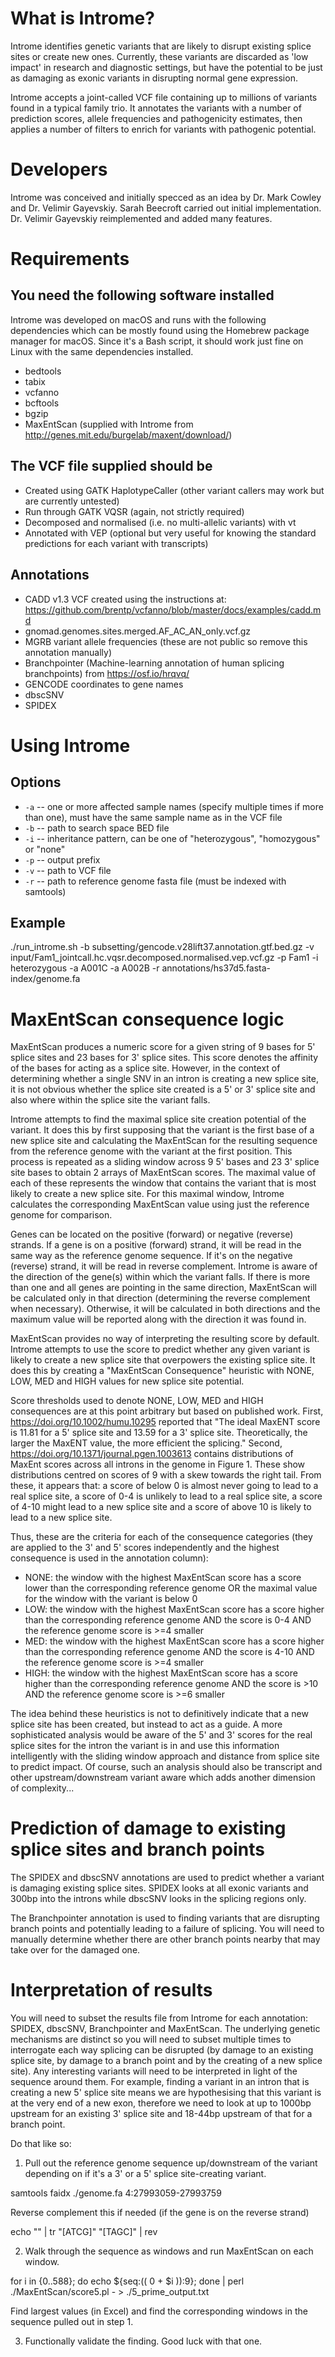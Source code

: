 # What is Introme?

Introme identifies genetic variants that are likely to disrupt existing splice sites or create new ones. Currently, these variants are discarded as 'low impact' in research and diagnostic settings, but have the potential to be just as damaging as exonic variants in disrupting normal gene expression.

Introme accepts a joint-called VCF file containing up to millions of variants found in a typical family trio. It annotates the variants with a number of prediction scores, allele frequencies and pathogenicity estimates, then applies a number of filters to enrich for variants with pathogenic potential.

# Developers

Introme was conceived and initially specced as an idea by Dr. Mark Cowley and Dr. Velimir Gayevskiy. Sarah Beecroft carried out initial implementation. Dr. Velimir Gayevskiy reimplemented and added many features.

# Requirements

## You need the following software installed

Introme was developed on macOS and runs with the following dependencies which can be mostly found using the Homebrew package manager for macOS. Since it's a Bash script, it should work just fine on Linux with the same dependencies installed.

* bedtools
* tabix
* vcfanno
* bcftools
* bgzip
* MaxEntScan (supplied with Introme from http://genes.mit.edu/burgelab/maxent/download/)

## The VCF file supplied should be

* Created using GATK HaplotypeCaller (other variant callers may work but are currently untested)
* Run through GATK VQSR (again, not strictly required)
* Decomposed and normalised (i.e. no multi-allelic variants) with vt
* Annotated with VEP (optional but very useful for knowing the standard predictions for each variant with transcripts)

## Annotations

* CADD v1.3 VCF created using the instructions at: https://github.com/brentp/vcfanno/blob/master/docs/examples/cadd.md
* gnomad.genomes.sites.merged.AF\_AC_AN\_only.vcf.gz
* MGRB variant allele frequencies (these are not public so remove this annotation manually)
* Branchpointer (Machine-learning annotation of human splicing branchpoints) from https://osf.io/hrqvq/
* GENCODE coordinates to gene names
* dbscSNV
* SPIDEX

# Using Introme

## Options

* `-a` -- one or more affected sample names (specify multiple times if more than one), must have the same sample name as in the VCF file
* `-b` -- path to search space BED file
* `-i` -- inheritance pattern, can be one of "heterozygous", "homozygous" or "none"
* `-p` -- output prefix
* `-v` -- path to VCF file
* `-r` -- path to reference genome fasta file (must be indexed with samtools)

## Example

./run\_introme.sh -b subsetting/gencode.v28lift37.annotation.gtf.bed.gz -v input/Fam1_jointcall.hc.vqsr.decomposed.normalised.vep.vcf.gz -p Fam1 -i heterozygous -a A001C -a A002B -r annotations/hs37d5.fasta-index/genome.fa

# MaxEntScan consequence logic

MaxEntScan produces a numeric score for a given string of 9 bases for 5' splice sites and 23 bases for 3' splice sites. This score denotes the affinity of the bases for acting as a splice site. However, in the context of determining whether a single SNV in an intron is creating a new splice site, it is not obvious whether the splice site created is a 5' or 3' splice site and also where within the splice site the variant falls.

Introme attempts to find the maximal splice site creation potential of the variant. It does this by first supposing that the variant is the first base of a new splice site and calculating the MaxEntScan for the resulting sequence from the reference genome with the variant at the first position. This process is repeated as a sliding window across 9 5' bases and 23 3' splice site bases to obtain 2 arrays of MaxEntScan scores. The maximal value of each of these represents the window that contains the variant that is most likely to create a new splice site. For this maximal window, Introme calculates the corresponding MaxEntScan value using just the reference genome for comparison.

Genes can be located on the positive (forward) or negative (reverse) strands. If a gene is on a positive (forward) strand, it will be read in the same way as the reference genome sequence. If it's on the negative (reverse) strand, it will be read in reverse complement. Introme is aware of the direction of the gene(s) within which the variant falls. If there is more than one and all genes are pointing in the same direction, MaxEntScan will be calculated only in that direction (determining the reverse complement when necessary). Otherwise, it will be calculated in both directions and the maximum value will be reported along with the direction it was found in.

MaxEntScan provides no way of interpreting the resulting score by default. Introme attempts to use the score to predict whether any given variant is likely to create a new splice site that overpowers the existing splice site. It does this by creating a "MaxEntScan Consequence" heuristic with NONE, LOW, MED and HIGH values for new splice site potential.

Score thresholds used to denote NONE, LOW, MED and HIGH consequences are at this point arbitrary but based on published work. First, https://doi.org/10.1002/humu.10295 reported that "The ideal MaxENT score is 11.81 for a 5' splice site and 13.59 for a 3' splice site. Theoretically, the larger the MaxENT value, the more efficient the splicing." Second, https://doi.org/10.1371/journal.pgen.1003613 contains distributions of MaxEnt scores across all introns in the genome in Figure 1. These show distributions centred on scores of 9 with a skew towards the right tail. From these, it appears that: a score of below 0 is almost never going to lead to a real splice site, a score of 0-4 is unlikely to lead to a real splice site, a score of 4-10 might lead to a new splice site and a score of above 10 is likely to lead to a new splice site.

Thus, these are the criteria for each of the consequence categories (they are applied to the 3' and 5' scores independently and the highest consequence is used in the annotation column):

* NONE: the window with the highest MaxEntScan score has a score lower than the corresponding reference genome OR the maximal value for the window with the variant is below 0
* LOW: the window with the highest MaxEntScan score has a score higher than the corresponding reference genome AND the score is 0-4 AND the reference genome score is >=4 smaller
* MED: the window with the highest MaxEntScan score has a score higher than the corresponding reference genome AND the score is 4-10 AND the reference genome score is >=4 smaller
* HIGH: the window with the highest MaxEntScan score has a score higher than the corresponding reference genome AND the score is >10 AND the reference genome score is >=6 smaller

The idea behind these heuristics is not to definitively indicate that a new splice site has been created, but instead to act as a guide. A more sophisticated analysis would be aware of the 5' and 3' scores for the real splice sites for the intron the variant is in and use this information intelligently with the sliding window approach and distance from splice site to predict impact. Of course, such an analysis should also be transcript and other upstream/downstream variant aware which adds another dimension of complexity...

# Prediction of damage to existing splice sites and branch points

The SPIDEX and dbscSNV annotations are used to predict whether a variant is damaging existing splice sites. SPIDEX looks at all exonic variants and 300bp into the introns while dbscSNV looks in the splicing regions only.

The Branchpointer annotation is used to finding variants that are disrupting branch points and potentially leading to a failure of splicing. You will need to manually determine whether there are other branch points nearby that may take over for the damaged one. 

# Interpretation of results

You will need to subset the results file from Introme for each annotation: SPIDEX, dbscSNV, Branchpointer and MaxEntScan. The underlying genetic mechanisms are distinct so you will need to subset multiple times to interrogate each way splicing can be disrupted (by damage to an existing splice site, by damage to a branch point and by the creating of a new splice site). Any interesting variants will need to be interpreted in light of the sequence around them. For example, finding a variant in an intron that is creating a new 5' splice site means we are hypothesising that this variant is at the very end of a new exon, therefore we need to look at up to 1000bp upstream for an existing 3' splice site and 18-44bp upstream of that for a branch point.

Do that like so:

1) Pull out the reference genome sequence up/downstream of the variant depending on if it's a 3' or a 5' splice site-creating variant.

samtools faidx ./genome.fa 4:27993059-27993759 

Reverse complement this if needed (if the gene is on the reverse strand)

echo "<sequence>" | tr "[ATCG]" "[TAGC]" | rev

2) Walk through the sequence as windows and run MaxEntScan on each window.

for i in {0..588}; do echo ${seq:(( 0 + $i )):9}; done | perl ./MaxEntScan/score5.pl - > ./5_prime_output.txt

Find largest values (in Excel) and find the corresponding windows in the sequence pulled out in step 1.

3) Functionally validate the finding. Good luck with that one.